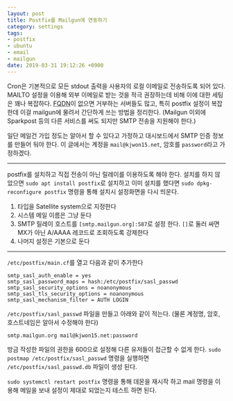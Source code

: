 ```yaml
---
layout: post
title: Postfix를 Mailgun에 연동하기
category: settings
tags:
- postfix
- ubuntu
- email
- mailgun
date: 2019-03-31 19:12:26 +0900
---
```


Cron은 기본적으로 모든 stdout 출력을 사용자의 로컬 이메일로 전송하도록 되어 있다. MAILTO 설정을 이용해 외부 이메일로 받는 것을 적극 권장하는데 비해 이에 대한 세팅은 꽤나 복잡하다. <abbr title="Full Qualified Domain Name">FQDN</abbr>이 없으면 거부하는 서버들도 많고, 특히 postfix 설정이 복잡한데 이걸 mailgun에 물려서 간단하게 쓰는 방법을 정리한다.
(Mailgun 이외에 Sparkpost 등의 다른 서비스를 써도 되지만 SMTP 전송을 지원해야 한다.)

일단 메일건 가입 정도는 알아서 할 수 있다고 가정하고 대시보드에서 SMTP 인증 정보를 만들어 둬야 한다. 이 글에서는 계정을 `mail@kjwon15.net`, 암호를 `password`라고 가정하겠다.


---

postfix를 설치하고 직접 전송이 아닌 릴레이를 이용하도록 해야 한다.
설치를 하지 않았으면 `sudo apt install postfix`로 설치하고 이미 설치를 했다면 `sudo dpkg-reconfigure postfix` 명령을 통해 설치시 설정화면을 다시 띄운다.

1. 타입을 Satellite system으로 지정한다
2. 시스템 메일 이름은 그냥 둔다
3. SMTP 릴레이 호스트를 `[smtp.mailgun.org]:587`로 설정 한다. `[]`로 둘러 싸면 MX가 아닌 A/AAAA 레코드로 조회하도록 강제한다
4. 나머지 설정은 기본으로 둔다

---

`/etc/postfix/main.cf`를 열고 다음과 같이 추가한다

```config
smtp_sasl_auth_enable = yes
smtp_sasl_password_maps = hash:/etc/postfix/sasl_passwd
smtp_sasl_security_options = noanonymous
smtp_sasl_tls_security_options = noanonymous
smtp_sasl_mechanism_filter = AUTH LOGIN
```

`/etc/postfix/sasl_passwd` 파일을 만들고 아래와 같이 적는다. (물론 계정명, 암호, 호스트네임은 알아서 수정해야 한다)

```
smtp.mailgun.org mail@kjwon15.net:password
```

방금 작성한 파일의 권한을 600으로 설정해 다른 유저들이 접근할 수 없게 한다.
`sudo postmap /etc/postfix/sasl_passwd` 명령을 실행하면 `/etc/postfix/sasl_passwd.db` 파일이 생성 된다.

`sudo systemctl restart postfix` 명령을 통해 데몬을 재시작 하고 mail 명령을 이용해 메일을 보내 설정이 제대로 되었는지 테스트 하면 된다.
